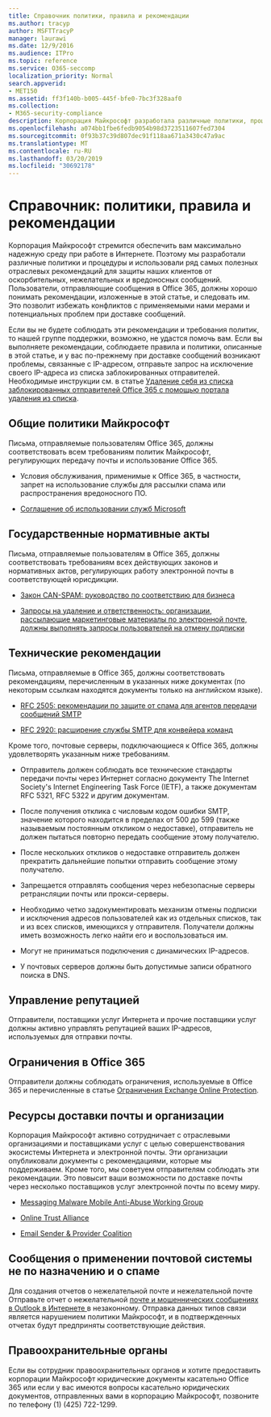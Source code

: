 ```yaml
---
title: Справочник политики, правила и рекомендации
ms.author: tracyp
author: MSFTTracyP
manager: laurawi
ms.date: 12/9/2016
ms.audience: ITPro
ms.topic: reference
ms.service: O365-seccomp
localization_priority: Normal
search.appverid:
- MET150
ms.assetid: ff3f140b-b005-445f-bfe0-7bc3f328aaf0
ms.collection:
- M365-security-compliance
description: Корпорация Майкрософт разработала различные политики, процедуры и предприняла несколько практических рекомендаций по защите пользователей от нежелательных, нежелательных и вредоносных сообщений электронной почты.
ms.openlocfilehash: a074bb1fbe6fedb9054b98d3723511607fed7304
ms.sourcegitcommit: 0f93b37c39d807dec91f118aa671a3430c47a9ac
ms.translationtype: MT
ms.contentlocale: ru-RU
ms.lasthandoff: 03/20/2019
ms.locfileid: "30692178"
---
```

# <a name="reference-policies-practices-and-guidelines"></a>Справочник: политики, правила и рекомендации
  
Корпорация Майкрософт стремится обеспечить вам максимально надежную среду при работе в Интернете. Поэтому мы разработали различные политики и процедуры и использовали ряд самых полезных отраслевых рекомендаций для защиты наших клиентов от оскорбительных, нежелательных и вредоносных сообщений. Пользователи, отправляющие сообщения в Office 365, должны хорошо понимать рекомендации, изложенные в этой статье, и следовать им. Это позволит избежать конфликтов с применяемыми нами мерами и потенциальных проблем при доставке сообщений.
  
Если вы не будете соблюдать эти рекомендации и требования политик, то нашей группе поддержки, возможно, не удастся помочь вам. Если вы выполняете рекомендации, соблюдаете правила и политики, описанные в этой статье, и у вас по-прежнему при доставке сообщений возникают проблемы, связанные с IP-адресом, отправьте запрос на исключение своего IP-адреса из списка заблокированных отправителей. Необходимые инструкции см. в статье [Удаление себя из списка заблокированных отправителей Office 365 с помощью портала удаления из списка](use-the-delist-portal-to-remove-yourself-from-the-office-365-blocked-senders-lis.md).
  
## <a name="general-microsoft-policies"></a>Общие политики Майкрософт
<a name="GenMsftPolicies"> </a>

Письма, отправляемые пользователям Office 365, должны соответствовать всем требованиям политик Майкрософт, регулирующих передачу почты и использование Office 365.
  
- Условия обслуживания, применимые к Office 365, в частности, запрет на использование службы для рассылки спама или распространения вредоносного ПО.
    
- [Соглашение об использовании служб Microsoft](https://www.microsoft.com/servicesagreement/)
    
## <a name="governmental-regulations"></a>Государственные нормативные акты
<a name="GovtRegulations"> </a>

Письма, отправляемые пользователям в Office 365, должны соответствовать требованиям всех действующих законов и нормативных актов, регулирующих работу электронной почты в соответствующей юрисдикции.
  
- [Закон CAN-SPAM: руководство по соответствию для бизнеса](https://www.ftc.gov/tips-advice/business-center/guidance/can-spam-act-compliance-guide-business)
    
- [Запросы на удаление и ответственность: организации, рассылающие маркетинговые материалы по электронной почте, должны выполнять запросы пользователей на отмену подписки](https://www.lawpublish.com/ftc-emai-marketers-unsubscribe-claims.mdl)
    
## <a name="technical-guidelines"></a>Технические рекомендации
<a name="TechGuidelines"> </a>

Письма, отправляемые в Office 365, должны соответствовать рекомендациям, перечисленным в указанных ниже документах (по некоторым ссылкам находятся документы только на английском языке).
  
- [RFC 2505: рекомендации по защите от спама для агентов передачи сообщений SMTP](https://www.ietf.org/rfc/rfc2505.txt)
    
- [RFC 2920: расширение службы SMTP для конвейера команд](https://www.ietf.org/rfc/rfc2920.txt)
    
Кроме того, почтовые серверы, подключающиеся к Office 365, должны удовлетворять указанным ниже требованиям.
  
- Отправитель должен соблюдать все технические стандарты передачи почты через Интернет согласно документу The Internet Society's Internet Engineering Task Force (IETF), а также документам RFC 5321, RFC 5322 и другим документам. 
    
- После получения отклика с числовым кодом ошибки SMTP, значение которого находится в пределах от 500 до 599 (также называемым постоянным откликом о недоставке), отправитель не должен пытаться повторно передать сообщение этому получателю.
    
- После нескольких откликов о недоставке отправитель должен прекратить дальнейшие попытки отправить сообщение этому получателю.
    
- Запрещается отправлять сообщения через небезопасные серверы ретрансляции почты или прокси-серверы.
    
- Необходимо четко задокументировать механизм отмены подписки и исключения адресов пользователей как из отдельных списков, так и из всех списков, имеющихся у отправителя. Получатели должны иметь возможность легко найти его и воспользоваться им.
    
- Могут не приниматься подключения с динамических IP-адресов.
    
- У почтовых серверов должны быть допустимые записи обратного поиска в DNS.
    
## <a name="reputation-management"></a>Управление репутацией
<a name="RepManagement"> </a>

Отправители, поставщики услуг Интернета и прочие поставщики услуг должны активно управлять репутацией ваших IP-адресов, используемых для отправки почты.
  
## <a name="office-365-limits"></a>Ограничения в Office 365
<a name="sectionSection4"> </a>

Отправители должны соблюдать ограничения, используемые в Office 365 и перечисленные в статье [Ограничения Exchange Online Protection](https://technet.microsoft.com/library/exchange-online-protection-limits.aspx).
  
## <a name="email-delivery-resources-and-organizations"></a>Ресурсы доставки почты и организации
<a name="sectionSection5"> </a>

Корпорация Майкрософт активно сотрудничает с отраслевыми организациями и поставщиками услуг с целью совершенствования экосистемы Интернета и электронной почты. Эти организации опубликовали документы с рекомендациями, которые мы поддерживаем. Кроме того, мы советуем отправителям соблюдать эти рекомендации. Это повысит ваши возможности по доставке почты через несколько поставщиков услуг электронной почты по всему миру.
  
- [Messaging Malware Mobile Anti-Abuse Working Group](https://www.m3aawg.org/)
    
- [Online Trust Alliance](https://www.otalliance.org/resources)
    
- [Email Sender &amp; Provider Coalition](http://www.espcoalition.org/)
    
## <a name="abuse-and-spam-reporting"></a>Сообщения о применении почтовой системы не по назначению и о спаме
<a name="AbuseSpamReports"> </a>

Для создания отчетов о нежелательной почте и нежелательной почте Отправьте отчет о нежелательной [почте и мошеннических сообщениях в Outlook в Интернете ](report-junk-email-and-phishing-scams-in-outlook-on-the-web-eop.md)в незаконному. Отправка данных типов связи является нарушением политики Майкрософт, и в подтвержденных отчетах будут предприняты соответствующие действия.
  
## <a name="law-enforcement"></a>Правоохранительные органы
<a name="sectionSection7"> </a>

Если вы сотрудник правоохранительных органов и хотите предоставить корпорации Майкрософт юридические документы касательно Office 365 или если у вас имеются вопросы касательно юридических документов, отправленных вами в корпорацию Майкрософт, позвоните по телефону (1) (425) 722-1299.
  


